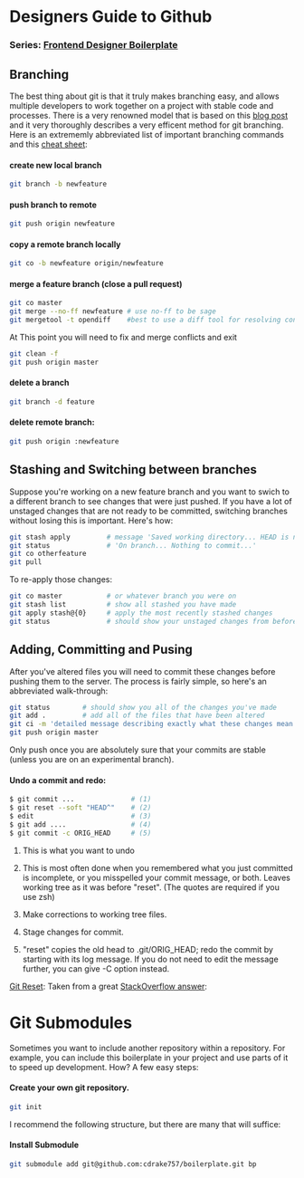 # Designers Guide to Github
### Series: [Frontend Designer Boilerplate](readme.md)
## Branching
The best thing about git is that it truly makes branching easy, and allows multiple developers to work together on a project with stable code and processes. There is a very renowned model that is based on this [blog post](http://nvie.com/posts/a-successful-git-branching-model/) and it very thoroughly describes a very efficent method for git branching.
Here is an extrememly abbreviated list of important branching commands and this [cheat sheet](http://danielkummer.github.io/git-flow-cheatsheet/):
#### create new local branch
```sh
git branch -b newfeature
```
#### push branch to remote
```sh
git push origin newfeature
```
#### copy a remote branch locally
```sh
git co -b newfeature origin/newfeature
```
####  merge a feature branch (close a pull request)
```sh
git co master
git merge --no-ff newfeature # use no-ff to be sage
git mergetool -t opendiff    #best to use a diff tool for resolving conflicts
```
At This point you will need to fix and merge conflicts and exit

```sh
git clean -f 
git push origin master
```

#### delete a branch
```sh
git branch -d feature
```
#### delete remote branch:
```sh
git push origin :newfeature
```
## Stashing and Switching between branches
Suppose you're working on a new feature branch and you want to swich to a different branch to see changes that were just pushed. If you have a lot of unstaged changes that are not ready to be committed, switching branches without losing this is important. Here's how:
```sh
git stash apply         # message 'Saved working directory... HEAD is now...'
git status              # 'On branch... Nothing to commit...'
git co otherfeature
git pull
```
To re-apply those changes:
```sh
git co master           # or whatever branch you were on
git stash list          # show all stashed you have made
git apply stash@{0}     # apply the most recently stashed changes
git status              # should show your unstaged changes from before
```

## Adding, Committing and Pusing
After you've altered files you will need to commit these changes before pushing them to the server. The process is fairly simple, so here's an abbreviated walk-through:
```sh
git status        # should show you all of the changes you've made
git add .         # add all of the files that have been altered
git ci -m 'detailed message describing exactly what these changes mean'
git push origin master
```
Only push once you are absolutely sure that your commits are stable (unless you are on an experimental branch).
#### Undo a commit and redo:
```sh
$ git commit ...              # (1)
$ git reset --soft "HEAD^"    # (2)
$ edit                        # (3)
$ git add ....                # (4)
$ git commit -c ORIG_HEAD     # (5)
```

1. This is what you want to undo

2. This is most often done when you remembered what you just committed is incomplete, or you misspelled your commit message, or both. Leaves working tree as it was before "reset". (The quotes are required if you use zsh)

3. Make corrections to working tree files.

4. Stage changes for commit.

5. "reset" copies the old head to .git/ORIG_HEAD; redo the commit by starting with its log message. If you do not need to edit the message further, you can give -C option instead.

[Git Reset](http://git-scm.com/docs/git-reset): Taken from a great [StackOverflow answer](http://stackoverflow.com/questions/927358/how-to-undo-the-last-git-commit):

# Git Submodules
Sometimes you want to include another repository within a repository. For example, you can include this boilerplate in your project and use parts of it to speed up development. How? A few easy steps:
#### Create your own git repository.
```sh
git init
```
I recommend the following structure, but there are many that will suffice:

#### Install Submodule
```sh
git submodule add git@github.com:cdrake757/boilerplate.git bp
```


